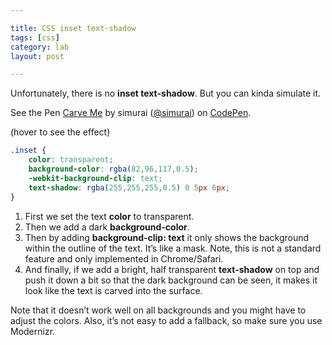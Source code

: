 ```yaml
---

title: CSS inset text-shadow
tags: [css]
category: lab
layout: post

---
```


Unfortunately, there is no __inset text-shadow__. But you can kinda simulate it.

<p data-height="268" data-theme-id="3586" data-slug-hash="Atnmy" data-default-tab="result" class='codepen'>See the Pen <a href='http://codepen.io/simurai/pen/Atnmy'>Carve Me</a> by simurai (<a href='http://codepen.io/simurai'>@simurai</a>) on <a href='http://codepen.io'>CodePen</a>.</p>
<script async src="//codepen.io/assets/embed/ei.js"></script>

(hover to see the effect)

```css
.inset {
    color: transparent;
    background-color: rgba(82,96,117,0.5);
    -webkit-background-clip: text;
    text-shadow: rgba(255,255,255,0.5) 0 5px 6px;
}
```

1. First we set the text __color__ to transparent.
2. Then we add a dark __background-color__.
3. Then by adding __background-clip: text__ it only shows the background within the outline of the text. It’s like a mask. Note, this is not a standard feature and only implemented in Chrome/Safari.
4. And finally, if we add a bright, half transparent __text-shadow__ on top and push it down a bit so that the dark background can be seen, it makes it look like the text is carved into the surface.

Note that it doesn’t work well on all backgrounds and you might have to adjust the colors. Also, it’s not easy to add a fallback, so make sure you use Modernizr.

